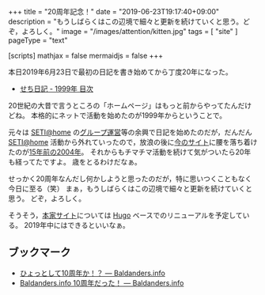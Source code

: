 +++
title = "20周年記念！"
date =  "2019-06-23T19:17:40+09:00"
description = "もうしばらくはこの辺境で細々と更新を続けていくと思う。どぞ，よろしく。"
image = "/images/attention/kitten.jpg"
tags = [ "site" ]
pageType = "text"

[scripts]
  mathjax = false
  mermaidjs = false
+++

本日2019年6月23日で最初の日記を書き始めてから丁度20年になった。

- [せち日記 - 1999年 目次](https://baldanders.info/spiegel/log/nikki-s/1999.html)

20世紀の大昔で言うところの「ホームページ」はもっと前からやってたんだけどね。
本格的にネットで活動を始めたのが1999年からということで。

元々は [SETI@home] の[グループ運営](https://huaa.baldanders.info/ "Club-HUAA サポートページ")等の余興で日記を始めたのだが，だんだん [SETI@home] 活動から外れていったので，放浪の後に[今のサイト](https://baldanders.info/ "Baldanders.info")に腰を落ち着けたのが[15年前の2004年](https://baldanders.info/blog/000005/ "Baldanders.info 正式オープン -- 戯れ言++")。
それからもチマチマ活動を続けて気がついたら20年も経ってたですよ。
歳をとるわけだなぁ。

せっかく20周年なんだし何かしようと思ったのだが，特に思いつくこともなく今日に至る（笑）
まぁ，もうしばらくはこの辺境で細々と更新を続けていくと思う。
どぞ，よろしく。

そうそう，[本家サイト](https://baldanders.info/ "Baldanders.info")については [Hugo] ベースでのリニューアルを予定している。
2019年中にはできるといいなぁ。

## ブックマーク

- [ひょっとして10周年か！？ — Baldanders.info](https://baldanders.info/blog/000428/)
- [Baldanders.info 10周年だった！ — Baldanders.info](https://baldanders.info/blog/000764/)

[SETI@home]: https://setiathome.berkeley.edu/
[Hugo]: https://gohugo.io/ "The world’s fastest framework for building websites | Hugo"
